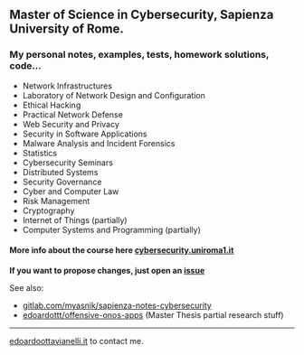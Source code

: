 ## Master of Science in Cybersecurity, Sapienza University of Rome.

### My personal notes, examples, tests, homework solutions, code...

- Network Infrastructures
- Laboratory of Network Design and Configuration
- Ethical Hacking
- Practical Network Defense
- Web Security and Privacy
- Security in Software Applications
- Malware Analysis and Incident Forensics
- Statistics
- Cybersecurity Seminars
- Distributed Systems
- Security Governance
- Cyber and Computer Law
- Risk Management
- Cryptography
- Internet of Things (partially)
- Computer Systems and Programming (partially)

#### More info about the course here [cybersecurity.uniroma1.it](https://cybersecurity.uniroma1.it/home)

**If you want to propose changes, just open an [issue](https://github.com/edoardottt/MSc-CyberSecurity-Sapienza/issues)**

See also:

  - [gitlab.com/myasnik/sapienza-notes-cybersecurity](https://gitlab.com/myasnik/sapienza-notes-cybersecurity)
  - [edoardottt/offensive-onos-apps](https://github.com/edoardottt/offensive-onos-apps/) (Master Thesis partial research stuff)

----

[edoardoottavianelli.it](https://www.edoardoottavianelli.it) to contact me.
